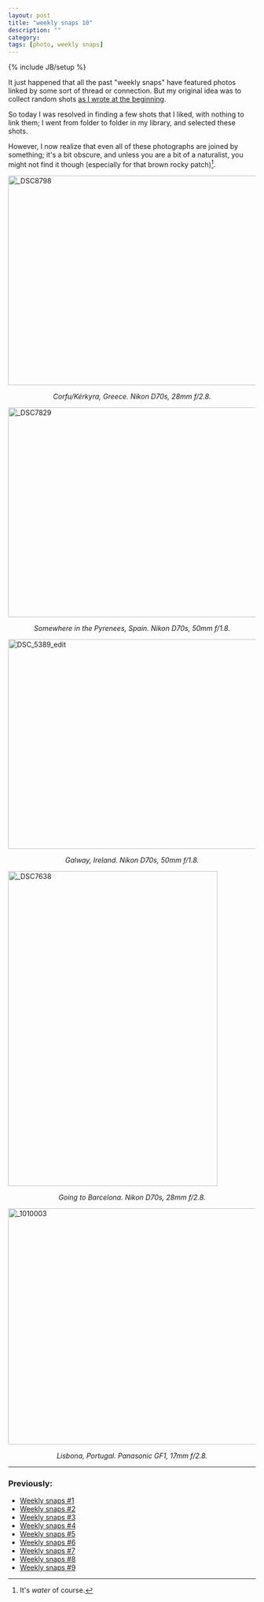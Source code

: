 ```yaml
---
layout: post
title: "weekly snaps 10"
description: ""
category: 
tags: [photo, weekly snaps]
---
```

{% include JB/setup %}

It just happened that all the past "weekly snaps" have featured photos linked by some sort of thread or connection. But my original idea was to collect random shots [as I wrote at the beginning](./2012-07-10-weekly-snaps-1.html).

So today I was resolved in finding a few shots that I liked, with nothing to link them; I went from folder to folder in my library, and selected these shots.

However, I now realize that even all of these photographs are joined by something; it's a bit obscure, and unless you are a bit of a naturalist, you might not find it though (especially for that brown rocky patch)[^nota].

[^nota]: It's *water* of course.

<a href="http://www.flickr.com/photos/aadm/8188490841/" title="_DSC8798 by aadm, on Flickr"><img src="http://farm9.staticflickr.com/8058/8188490841_70a8338813_z.jpg" width="640" height="426" alt="_DSC8798"></a>
<center><i>Corfu/Kérkyra, Greece. Nikon D70s, 28mm f/2.8.</i></center>

<a href="http://www.flickr.com/photos/aadm/8189572114/" title="_DSC7829 by aadm, on Flickr"><img src="http://farm9.staticflickr.com/8065/8189572114_dd3ca2b969_z.jpg" width="640" height="426" alt="_DSC7829"></a>
<center><i>Somewhere in the Pyrenees, Spain. Nikon D70s, 50mm f/1.8.</i></center>

<a href="http://www.flickr.com/photos/aadm/8189567656/" title="DSC_5389_edit by aadm, on Flickr"><img src="http://farm9.staticflickr.com/8059/8189567656_04e3b14c94_z.jpg" width="640" height="426" alt="DSC_5389_edit"></a>
<center><i>Galway, Ireland. Nikon D70s, 50mm f/1.8.</i></center>

<a href="http://www.flickr.com/photos/aadm/8188493135/" title="_DSC7638 by aadm, on Flickr"><img src="http://farm9.staticflickr.com/8485/8188493135_5aa499b9ee_z.jpg" width="426" height="640" alt="_DSC7638"></a>
<center><i>Going to Barcelona. Nikon D70s, 28mm f/2.8.</i></center>

<a href="http://www.flickr.com/photos/aadm/8189575104/" title="_1010003 by aadm, on Flickr"><img src="http://farm9.staticflickr.com/8485/8189575104_baf8d6b9d9_z.jpg" width="640" height="480" alt="_1010003"></a>
<center><i>Lisbona, Portugal. Panasonic GF1, 17mm f/2.8.</i></center>

***

### Previously:

* [Weekly snaps #1](./2012-07-10-weekly-snaps-1.html)
* [Weekly snaps #2](./2012-07-19-weekly-snaps-2.html)
* [Weekly snaps #3](./2012-07-27-weekly-snaps-3.html)
* [Weekly snaps #4](./2012-08-08-weekly-snaps-4.html)
* [Weekly snaps #5](./2012-08-31-weekly-snaps-5.html)
* [Weekly snaps #6](./2012-09-14-weekly-snaps-6.html)
* [Weekly snaps #7](./2012-09-22-weekly-snaps-7.html)
* [Weekly snaps #8](./2012-10-11-weekly-snaps-8.html)
* [Weekly snaps #9](./2012-11-05-weekly-snaps-9.html)